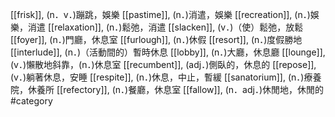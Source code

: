[[frisk]], (n．v．)蹦跳，娛樂 
[[pastime]], (n．)消遣，娛樂 
[[recreation]], (n．)娛樂，消遣 
[[relaxation]], (n．)鬆弛，消遣 
[[slacken]], (v．)（使）鬆弛，放鬆 
[[foyer]], (n．)門廳，休息室 
[[furlough]], (n．)休假 
[[resort]], (n．)度假勝地 
[[interlude]], (n．)（活動間的）暫時休息 
[[lobby]], (n．)大廳，休息廳 
[[lounge]], (v．)懶散地斜靠，(n．)休息室 
[[recumbent]], (adj．)側臥的，休息的 
[[repose]], (v．)躺著休息，安睡 
[[respite]], (n．)休息，中止，暫緩 
[[sanatorium]], (n．)療養院，休養所 
[[refectory]], (n．)餐廳，休息室 
[[fallow]], (n．adj．)休閒地，休閒的 
#category
